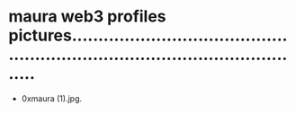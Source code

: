 # maura web3 profiles pictures...................................................................................................
- 0xmaura (1).jpg.
